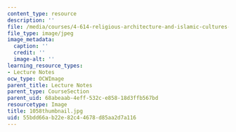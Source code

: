 ```yaml
---
content_type: resource
description: ''
file: /media/courses/4-614-religious-architecture-and-islamic-cultures-fall-2002/55bdd66ab22e82c44678d85aa2d7a116_1058thumbnail.jpg
file_type: image/jpeg
image_metadata:
  caption: ''
  credit: ''
  image-alt: ''
learning_resource_types:
- Lecture Notes
ocw_type: OCWImage
parent_title: Lecture Notes
parent_type: CourseSection
parent_uid: 68abeaab-4eff-532c-e858-18d3ffb567bd
resourcetype: Image
title: 1058thumbnail.jpg
uid: 55bdd66a-b22e-82c4-4678-d85aa2d7a116
---
```

